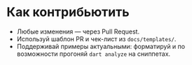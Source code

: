 # Как контрибьютить

- Любые изменения — через Pull Request.
- Используй шаблон PR и чек-лист из `docs/templates/`.
- Поддерживай примеры актуальными: форматируй и по возможности прогоняй `dart analyze` на сниппетах.
